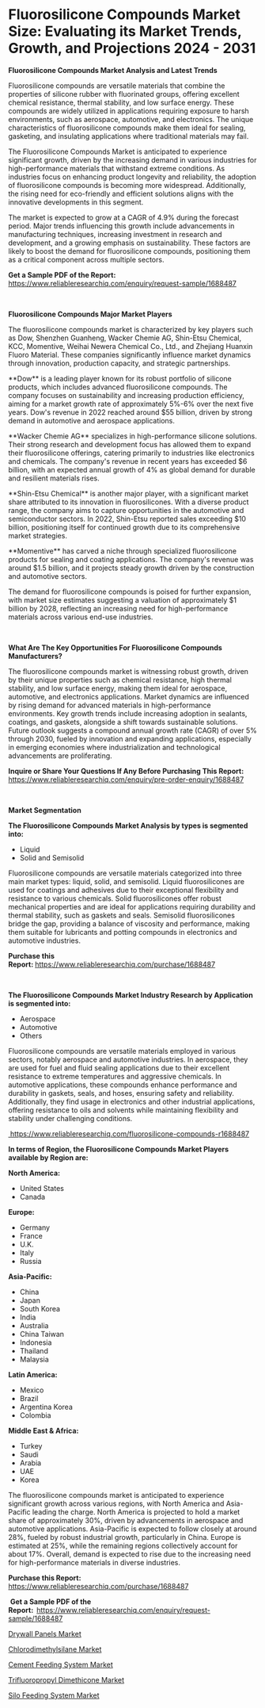 <p><h1>Fluorosilicone Compounds Market Size: Evaluating its Market Trends, Growth, and Projections 2024 - 2031</h1></p><p><strong>Fluorosilicone Compounds Market Analysis and Latest Trends</strong></p>
<p><p>Fluorosilicone compounds are versatile materials that combine the properties of silicone rubber with fluorinated groups, offering excellent chemical resistance, thermal stability, and low surface energy. These compounds are widely utilized in applications requiring exposure to harsh environments, such as aerospace, automotive, and electronics. The unique characteristics of fluorosilicone compounds make them ideal for sealing, gasketing, and insulating applications where traditional materials may fail.</p><p>The Fluorosilicone Compounds Market is anticipated to experience significant growth, driven by the increasing demand in various industries for high-performance materials that withstand extreme conditions. As industries focus on enhancing product longevity and reliability, the adoption of fluorosilicone compounds is becoming more widespread. Additionally, the rising need for eco-friendly and efficient solutions aligns with the innovative developments in this segment.</p><p>The market is expected to grow at a CAGR of 4.9% during the forecast period. Major trends influencing this growth include advancements in manufacturing techniques, increasing investment in research and development, and a growing emphasis on sustainability. These factors are likely to boost the demand for fluorosilicone compounds, positioning them as a critical component across multiple sectors.</p></p>
<p><strong>Get a Sample PDF of the Report:&nbsp;</strong> <a href="https://www.reliableresearchiq.com/enquiry/request-sample/1688487?utm_campaign=1132&utm_medium=2&utm_source=Github&utm_content=ia&utm_term=17102024&utm_id=fluorosilicone-compounds">https://www.reliableresearchiq.com/enquiry/request-sample/1688487</a></p>
<p>&nbsp;</p>
<p><strong>Fluorosilicone Compounds Major Market Players</strong></p>
<p><p>The fluorosilicone compounds market is characterized by key players such as Dow, Shenzhen Guanheng, Wacker Chemie AG, Shin-Etsu Chemical, KCC, Momentive, Weihai Newera Chemical Co., Ltd., and Zhejiang Huanxin Fluoro Material. These companies significantly influence market dynamics through innovation, production capacity, and strategic partnerships.</p><p>**Dow** is a leading player known for its robust portfolio of silicone products, which includes advanced fluorosilicone compounds. The company focuses on sustainability and increasing production efficiency, aiming for a market growth rate of approximately 5%-6% over the next five years. Dow's revenue in 2022 reached around $55 billion, driven by strong demand in automotive and aerospace applications.</p><p>**Wacker Chemie AG** specializes in high-performance silicone solutions. Their strong research and development focus has allowed them to expand their fluorosilicone offerings, catering primarily to industries like electronics and chemicals. The company's revenue in recent years has exceeded $6 billion, with an expected annual growth of 4% as global demand for durable and resilient materials rises.</p><p>**Shin-Etsu Chemical** is another major player, with a significant market share attributed to its innovation in fluorosilicones. With a diverse product range, the company aims to capture opportunities in the automotive and semiconductor sectors. In 2022, Shin-Etsu reported sales exceeding $10 billion, positioning itself for continued growth due to its comprehensive market strategies.</p><p>**Momentive** has carved a niche through specialized fluorosilicone products for sealing and coating applications. The company's revenue was around $1.5 billion, and it projects steady growth driven by the construction and automotive sectors.</p><p>The demand for fluorosilicone compounds is poised for further expansion, with market size estimates suggesting a valuation of approximately $1 billion by 2028, reflecting an increasing need for high-performance materials across various end-use industries.</p></p>
<p>&nbsp;</p>
<p><strong>What Are The Key Opportunities For Fluorosilicone Compounds Manufacturers?</strong></p>
<p><p>The fluorosilicone compounds market is witnessing robust growth, driven by their unique properties such as chemical resistance, high thermal stability, and low surface energy, making them ideal for aerospace, automotive, and electronics applications. Market dynamics are influenced by rising demand for advanced materials in high-performance environments. Key growth trends include increasing adoption in sealants, coatings, and gaskets, alongside a shift towards sustainable solutions. Future outlook suggests a compound annual growth rate (CAGR) of over 5% through 2030, fueled by innovation and expanding applications, especially in emerging economies where industrialization and technological advancements are proliferating.</p></p>
<p><strong>Inquire or Share Your Questions If Any Before Purchasing This Report:</strong> <a href="https://www.reliableresearchiq.com/enquiry/pre-order-enquiry/1688487?utm_campaign=1132&utm_medium=2&utm_source=Github&utm_content=ia&utm_term=17102024&utm_id=fluorosilicone-compounds">https://www.reliableresearchiq.com/enquiry/pre-order-enquiry/1688487</a></p>
<p>&nbsp;</p>
<p><strong>Market Segmentation</strong></p>
<p><strong>The Fluorosilicone Compounds Market Analysis by types is segmented into:</strong></p>
<p><ul><li>Liquid</li><li>Solid and Semisolid</li></ul></p>
<p><p>Fluorosilicone compounds are versatile materials categorized into three main market types: liquid, solid, and semisolid. Liquid fluorosilicones are used for coatings and adhesives due to their exceptional flexibility and resistance to various chemicals. Solid fluorosilicones offer robust mechanical properties and are ideal for applications requiring durability and thermal stability, such as gaskets and seals. Semisolid fluorosilicones bridge the gap, providing a balance of viscosity and performance, making them suitable for lubricants and potting compounds in electronics and automotive industries.</p></p>
<p><strong>Purchase this Report:&nbsp;</strong><a href="https://www.reliableresearchiq.com/purchase/1688487?utm_campaign=1132&utm_medium=2&utm_source=Github&utm_content=ia&utm_term=17102024&utm_id=fluorosilicone-compounds">https://www.reliableresearchiq.com/purchase/1688487</a></p>
<p>&nbsp;</p>
<p><strong>The Fluorosilicone Compounds Market Industry Research by Application is segmented into:</strong></p>
<p><ul><li>Aerospace</li><li>Automotive</li><li>Others</li></ul></p>
<p><p>Fluorosilicone compounds are versatile materials employed in various sectors, notably aerospace and automotive industries. In aerospace, they are used for fuel and fluid sealing applications due to their excellent resistance to extreme temperatures and aggressive chemicals. In automotive applications, these compounds enhance performance and durability in gaskets, seals, and hoses, ensuring safety and reliability. Additionally, they find usage in electronics and other industrial applications, offering resistance to oils and solvents while maintaining flexibility and stability under challenging conditions.</p></p>
<p><a href="https://www.reliableresearchiq.com/fluorosilicone-compounds-r1688487?utm_campaign=1132&utm_medium=2&utm_source=Github&utm_content=ia&utm_term=17102024&utm_id=fluorosilicone-compounds">&nbsp;https://www.reliableresearchiq.com/fluorosilicone-compounds-r1688487</a></p>
<p><strong>In terms of Region, the Fluorosilicone Compounds Market Players available by Region are:</strong></p>
<p>
    <p> <strong> North America: </strong>
        <ul>
            <li>United States</li>
            <li>Canada</li>
        </ul>
        </p> 
    <p> <strong> Europe: </strong>
        <ul>
            <li>Germany</li>
            <li>France</li>
            <li>U.K.</li>
            <li>Italy</li>
            <li>Russia</li>
        </ul>
        </p> 
    <p> <strong> Asia-Pacific: </strong>
        <ul>
            <li>China</li>
            <li>Japan</li>
            <li>South Korea</li>
            <li>India</li>
            <li>Australia</li>
            <li>China Taiwan</li>
            <li>Indonesia</li>
            <li>Thailand</li>
            <li>Malaysia</li>
        </ul>
        </p> 
    <p> <strong> Latin America: </strong>
        <ul>
            <li>Mexico</li>
            <li>Brazil</li>
            <li>Argentina Korea</li>
            <li>Colombia</li>
        </ul>
        </p> 
    <p> <strong> Middle East & Africa: </strong>
        <ul>
            <li>Turkey</li>
            <li>Saudi</li>
            <li>Arabia</li>
            <li>UAE</li>
            <li>Korea</li>
        </ul>
    </p>
    </p>
<p><p>The fluorosilicone compounds market is anticipated to experience significant growth across various regions, with North America and Asia-Pacific leading the charge. North America is projected to hold a market share of approximately 30%, driven by advancements in aerospace and automotive applications. Asia-Pacific is expected to follow closely at around 28%, fueled by robust industrial growth, particularly in China. Europe is estimated at 25%, while the remaining regions collectively account for about 17%. Overall, demand is expected to rise due to the increasing need for high-performance materials in diverse industries.</p></p>
<p><strong>Purchase this Report: </strong><a href="https://www.reliableresearchiq.com/purchase/1688487?utm_campaign=1132&utm_medium=2&utm_source=Github&utm_content=ia&utm_term=17102024&utm_id=fluorosilicone-compounds">https://www.reliableresearchiq.com/purchase/1688487</a></p>
<p>&nbsp;<strong>Get a Sample PDF of the Report:&nbsp;&nbsp;</strong><a href="https://www.reliableresearchiq.com/enquiry/request-sample/1688487?utm_campaign=1132&utm_medium=2&utm_source=Github&utm_content=ia&utm_term=17102024&utm_id=fluorosilicone-compounds">https://www.reliableresearchiq.com/enquiry/request-sample/1688487</a></p>
<p><strong></strong></p>
<p><p><a href="https://www.linkedin.com/pulse/drywall-panels-market-global-regional-analysis-focus-region-uewee?utm_campaign=1132&utm_medium=2&utm_source=Github&utm_content=ia&utm_term=17102024&utm_id=fluorosilicone-compounds">Drywall Panels Market</a></p><p><a href="https://github.com/stumpefzclearez/Market-Research-Report-List-1/blob/main/chlorodimethylsilane-market.md?utm_campaign=1132&utm_medium=2&utm_source=Github&utm_content=ia&utm_term=17102024&utm_id=fluorosilicone-compounds">Chlorodimethylsilane Market</a></p><p><a href="https://issuu.com/reportprime-2/docs/cement-feeding-system-market-size-2_2866cddcc7b92d?utm_campaign=1132&utm_medium=2&utm_source=Github&utm_content=ia&utm_term=17102024&utm_id=fluorosilicone-compounds">Cement Feeding System Market</a></p><p><a href="https://github.com/seraphinaqist/Market-Research-Report-List-1/blob/main/trifluoropropyl-dimethicone-market.md?utm_campaign=1132&utm_medium=2&utm_source=Github&utm_content=ia&utm_term=17102024&utm_id=fluorosilicone-compounds">Trifluoropropyl Dimethicone Market</a></p><p><a href="https://issuu.com/reportprime-2/docs/silo-feeding-system-market-size-203_6c03b49a32db6f?utm_campaign=1132&utm_medium=2&utm_source=Github&utm_content=ia&utm_term=17102024&utm_id=fluorosilicone-compounds">Silo Feeding System Market</a></p></p>